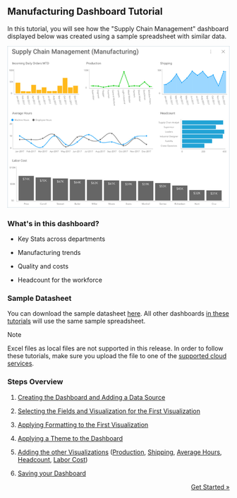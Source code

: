 ## Manufacturing Dashboard Tutorial 

In this tutorial, you will see how the "Supply Chain Management"
dashboard displayed below was created using a sample spreadsheet with
similar data.

![SupplyChainManagementDashboard\_All](images/SupplyChainManagementDashboard_All.png)

### What's in this dashboard?

  - Key Stats across departments

  - Manufacturing trends

  - Quality and costs

  - Headcount for the workforce

### Sample Datasheet

You can download the sample datasheet
[here](http://download.infragistics.com/reportplus/help/samples/Reveal_Dashboard_Tutorials.xlsx).
All other dashboards [in these tutorials](dashboard-tutorials.md) will use
the same sample spreadsheet.

>[!NOTE]
>Excel files as local files are not supported in this release. In order to follow these tutorials, make sure you upload the file to one of the
[supported cloud services](data-sources.md).

### Steps Overview

1.  [Creating the Dashboard and Adding a Data Source](manufacturing-starting-creation-process.md)

2.  [Selecting the Fields and Visualization for the First Visualization](manufacturing-selecting-data-visualization.md)

3.  [Applying Formatting to the First Visualization](manufacturing-applying-formatting-visualization.md)

4.  [Applying a Theme to the Dashboard](manufacturing-applying-theme.md)

5.  [Adding the other Visualizations](manufacturing-adding-other-visualizations.md)
    ([Production](manufacturing-adding-other-visualizations.html#production),
    [Shipping](manufacturing-adding-other-visualizations.html#shipping),
    [Average Hours](manufacturing-adding-other-visualizations.html#average-hours),
    [Headcount](manufacturing-adding-other-visualizations.html#headcount),
    [Labor Cost](manufacturing-adding-other-visualizations.html#labor-cost))

6.  [Saving your Dashboard](manufacturing-saving-dashboard.md)

<style>
.previous {
    text-align: left
}

.next {
    float: right
}

</style>

<a href="manufacturing-starting-creation-process.md" class="next">Get Started &raquo;</a>
